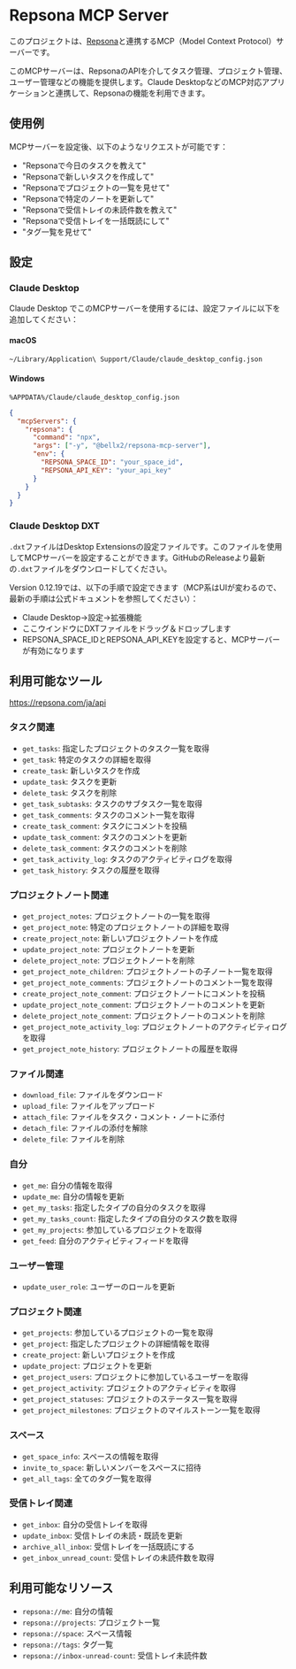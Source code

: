 # Repsona MCP Server

このプロジェクトは、[Repsona](https://repsona.com/)と連携するMCP（Model Context Protocol）サーバーです。

このMCPサーバーは、RepsonaのAPIを介してタスク管理、プロジェクト管理、ユーザー管理などの機能を提供します。Claude DesktopなどのMCP対応アプリケーションと連携して、Repsonaの機能を利用できます。

## 使用例

MCPサーバーを設定後、以下のようなリクエストが可能です：

- "Repsonaで今日のタスクを教えて"
- "Repsonaで新しいタスクを作成して"
- "Repsonaでプロジェクトの一覧を見せて"
- "Repsonaで特定のノートを更新して"
- "Repsonaで受信トレイの未読件数を教えて"
- "Repsonaで受信トレイを一括既読にして"
- "タグ一覧を見せて"

## 設定

### Claude Desktop

Claude Desktop でこのMCPサーバーを使用するには、設定ファイルに以下を追加してください：

#### macOS
`~/Library/Application\ Support/Claude/claude_desktop_config.json`

#### Windows
`%APPDATA%/Claude/claude_desktop_config.json`

```json
{
  "mcpServers": {
    "repsona": {
      "command": "npx",
      "args": ["-y", "@bellx2/repsona-mcp-server"],
      "env": {
        "REPSONA_SPACE_ID": "your_space_id",
        "REPSONA_API_KEY": "your_api_key"
      }
    }
  }
}
```

### Claude Desktop DXT

`.dxt`ファイルはDesktop Extensionsの設定ファイルです。このファイルを使用してMCPサーバーを設定することができます。GitHubのReleaseより最新の`.dxt`ファイルをダウンロードしてください。

Version 0.12.19では、以下の手順で設定できます（MCP系はUIが変わるので、最新の手順は公式ドキュメントを参照してください）：

- Claude Desktop->設定->拡張機能
- ここウインドウにDXTファイルをドラッグ＆ドロップします
- REPSONA_SPACE_IDとREPSONA_API_KEYを設定すると、MCPサーバーが有効になります

## 利用可能なツール

https://repsona.com/ja/api

### タスク関連
- `get_tasks`: 指定したプロジェクトのタスク一覧を取得
- `get_task`: 特定のタスクの詳細を取得
- `create_task`: 新しいタスクを作成
- `update_task`: タスクを更新
- `delete_task`: タスクを削除
- `get_task_subtasks`: タスクのサブタスク一覧を取得
- `get_task_comments`: タスクのコメント一覧を取得
- `create_task_comment`: タスクにコメントを投稿
- `update_task_comment`: タスクのコメントを更新
- `delete_task_comment`: タスクのコメントを削除
- `get_task_activity_log`: タスクのアクティビティログを取得
- `get_task_history`: タスクの履歴を取得

### プロジェクトノート関連
- `get_project_notes`: プロジェクトノートの一覧を取得
- `get_project_note`: 特定のプロジェクトノートの詳細を取得
- `create_project_note`: 新しいプロジェクトノートを作成
- `update_project_note`: プロジェクトノートを更新
- `delete_project_note`: プロジェクトノートを削除
- `get_project_note_children`: プロジェクトノートの子ノート一覧を取得
- `get_project_note_comments`: プロジェクトノートのコメント一覧を取得
- `create_project_note_comment`: プロジェクトノートにコメントを投稿
- `update_project_note_comment`: プロジェクトノートのコメントを更新
- `delete_project_note_comment`: プロジェクトノートのコメントを削除
- `get_project_note_activity_log`: プロジェクトノートのアクティビティログを取得
- `get_project_note_history`: プロジェクトノートの履歴を取得

### ファイル関連
- `download_file`: ファイルをダウンロード
- `upload_file`: ファイルをアップロード
- `attach_file`: ファイルをタスク・コメント・ノートに添付
- `detach_file`: ファイルの添付を解除
- `delete_file`: ファイルを削除

### 自分
- `get_me`: 自分の情報を取得
- `update_me`: 自分の情報を更新
- `get_my_tasks`: 指定したタイプの自分のタスクを取得
- `get_my_tasks_count`: 指定したタイプの自分のタスク数を取得
- `get_my_projects`: 参加しているプロジェクトを取得
- `get_feed`: 自分のアクティビティフィードを取得

### ユーザー管理
- `update_user_role`: ユーザーのロールを更新

### プロジェクト関連
- `get_projects`: 参加しているプロジェクトの一覧を取得
- `get_project`: 指定したプロジェクトの詳細情報を取得
- `create_project`: 新しいプロジェクトを作成
- `update_project`: プロジェクトを更新
- `get_project_users`: プロジェクトに参加しているユーザーを取得
- `get_project_activity`: プロジェクトのアクティビティを取得
- `get_project_statuses`: プロジェクトのステータス一覧を取得
- `get_project_milestones`: プロジェクトのマイルストーン一覧を取得

### スペース
- `get_space_info`: スペースの情報を取得
- `invite_to_space`: 新しいメンバーをスペースに招待
- `get_all_tags`: 全てのタグ一覧を取得

### 受信トレイ関連
- `get_inbox`: 自分の受信トレイを取得
- `update_inbox`: 受信トレイの未読・既読を更新
- `archive_all_inbox`: 受信トレイを一括既読にする
- `get_inbox_unread_count`: 受信トレイの未読件数を取得

## 利用可能なリソース

- `repsona://me`: 自分の情報
- `repsona://projects`: プロジェクト一覧
- `repsona://space`: スペース情報
- `repsona://tags`: タグ一覧
- `repsona://inbox-unread-count`: 受信トレイ未読件数
